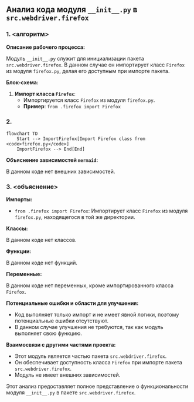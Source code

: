## Анализ кода модуля `__init__.py` в `src.webdriver.firefox`

### 1. <алгоритм>

**Описание рабочего процесса:**

Модуль `__init__.py` служит для инициализации пакета `src.webdriver.firefox`. В данном случае он импортирует класс `Firefox` из модуля `firefox.py`, делая его доступным при импорте пакета.

**Блок-схема:**

1.  **Импорт класса `Firefox`**:
    *   Импортируется класс `Firefox` из модуля `firefox.py`.
    *   **Пример**: `from .firefox import Firefox`

### 2. <mermaid>

```mermaid
flowchart TD
    Start --> ImportFirefox[Import Firefox class from <code>firefox.py</code>]
    ImportFirefox --> End[End]
```

**Объяснение зависимостей `mermaid`:**

В данном коде нет внешних зависимостей.

### 3. <объяснение>

**Импорты:**

*   `from .firefox import Firefox`: Импортирует класс `Firefox` из модуля `firefox.py`, находящегося в той же директории.

**Классы:**

В данном коде нет классов.

**Функции:**

В данном коде нет функций.

**Переменные:**

В данном коде нет переменных, кроме импортированного класса `Firefox`.

**Потенциальные ошибки и области для улучшения:**

*   Код выполняет только импорт и не имеет явной логики, поэтому потенциальные ошибки отсутствуют.
*   В данном случае улучшения не требуются, так как модуль выполняет свою функцию.

**Взаимосвязи с другими частями проекта:**

*   Этот модуль является частью пакета `src.webdriver.firefox`.
*   Он обеспечивает доступность класса `Firefox` при импорте пакета `src.webdriver.firefox`.
*   Модуль не имеет внешних зависимостей.

Этот анализ предоставляет полное представление о функциональности модуля `__init__.py` в пакете `src.webdriver.firefox`.